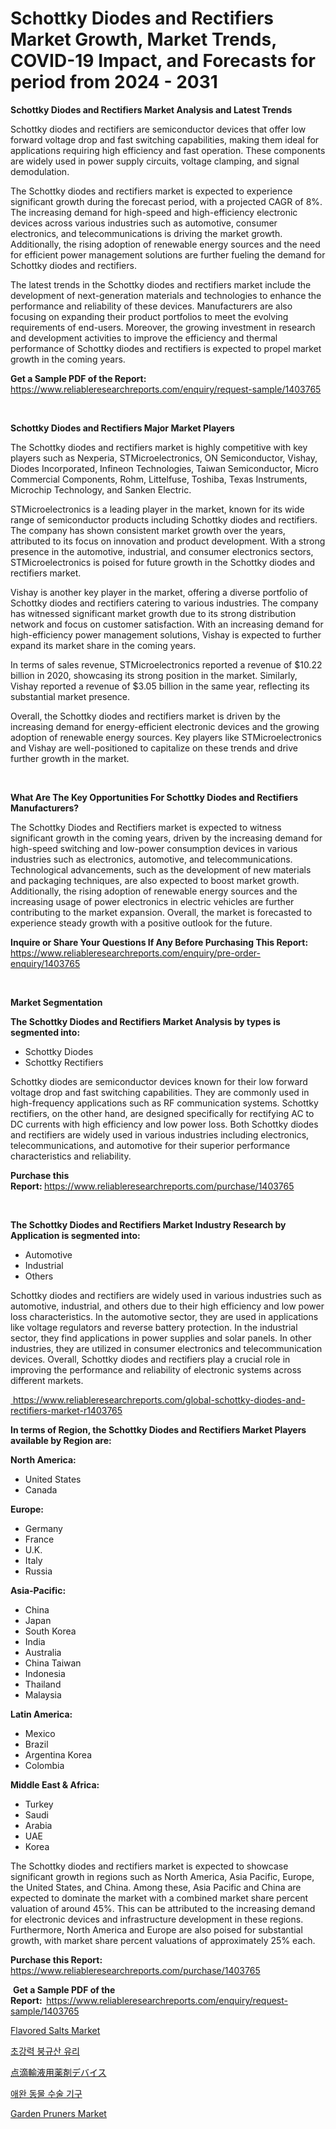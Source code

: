 <p><h1>Schottky Diodes and Rectifiers Market Growth, Market Trends, COVID-19 Impact, and Forecasts for period from 2024 - 2031</h1></p><p><strong>Schottky Diodes and Rectifiers Market Analysis and Latest Trends</strong></p>
<p><p>Schottky diodes and rectifiers are semiconductor devices that offer low forward voltage drop and fast switching capabilities, making them ideal for applications requiring high efficiency and fast operation. These components are widely used in power supply circuits, voltage clamping, and signal demodulation.</p><p>The Schottky diodes and rectifiers market is expected to experience significant growth during the forecast period, with a projected CAGR of 8%. The increasing demand for high-speed and high-efficiency electronic devices across various industries such as automotive, consumer electronics, and telecommunications is driving the market growth. Additionally, the rising adoption of renewable energy sources and the need for efficient power management solutions are further fueling the demand for Schottky diodes and rectifiers.</p><p>The latest trends in the Schottky diodes and rectifiers market include the development of next-generation materials and technologies to enhance the performance and reliability of these devices. Manufacturers are also focusing on expanding their product portfolios to meet the evolving requirements of end-users. Moreover, the growing investment in research and development activities to improve the efficiency and thermal performance of Schottky diodes and rectifiers is expected to propel market growth in the coming years.</p></p>
<p><strong>Get a Sample PDF of the Report:&nbsp;</strong> <a href="https://www.reliableresearchreports.com/enquiry/request-sample/1403765">https://www.reliableresearchreports.com/enquiry/request-sample/1403765</a></p>
<p>&nbsp;</p>
<p><strong>Schottky Diodes and Rectifiers Major Market Players</strong></p>
<p><p>The Schottky diodes and rectifiers market is highly competitive with key players such as Nexperia, STMicroelectronics, ON Semiconductor, Vishay, Diodes Incorporated, Infineon Technologies, Taiwan Semiconductor, Micro Commercial Components, Rohm, Littelfuse, Toshiba, Texas Instruments, Microchip Technology, and Sanken Electric.</p><p>STMicroelectronics is a leading player in the market, known for its wide range of semiconductor products including Schottky diodes and rectifiers. The company has shown consistent market growth over the years, attributed to its focus on innovation and product development. With a strong presence in the automotive, industrial, and consumer electronics sectors, STMicroelectronics is poised for future growth in the Schottky diodes and rectifiers market.</p><p>Vishay is another key player in the market, offering a diverse portfolio of Schottky diodes and rectifiers catering to various industries. The company has witnessed significant market growth due to its strong distribution network and focus on customer satisfaction. With an increasing demand for high-efficiency power management solutions, Vishay is expected to further expand its market share in the coming years.</p><p>In terms of sales revenue, STMicroelectronics reported a revenue of $10.22 billion in 2020, showcasing its strong position in the market. Similarly, Vishay reported a revenue of $3.05 billion in the same year, reflecting its substantial market presence.</p><p>Overall, the Schottky diodes and rectifiers market is driven by the increasing demand for energy-efficient electronic devices and the growing adoption of renewable energy sources. Key players like STMicroelectronics and Vishay are well-positioned to capitalize on these trends and drive further growth in the market.</p></p>
<p>&nbsp;</p>
<p><strong>What Are The Key Opportunities For Schottky Diodes and Rectifiers Manufacturers?</strong></p>
<p><p>The Schottky Diodes and Rectifiers market is expected to witness significant growth in the coming years, driven by the increasing demand for high-speed switching and low-power consumption devices in various industries such as electronics, automotive, and telecommunications. Technological advancements, such as the development of new materials and packaging techniques, are also expected to boost market growth. Additionally, the rising adoption of renewable energy sources and the increasing usage of power electronics in electric vehicles are further contributing to the market expansion. Overall, the market is forecasted to experience steady growth with a positive outlook for the future.</p></p>
<p><strong>Inquire or Share Your Questions If Any Before Purchasing This Report:</strong> <a href="https://www.reliableresearchreports.com/enquiry/pre-order-enquiry/1403765">https://www.reliableresearchreports.com/enquiry/pre-order-enquiry/1403765</a></p>
<p>&nbsp;</p>
<p><strong>Market Segmentation</strong></p>
<p><strong>The Schottky Diodes and Rectifiers Market Analysis by types is segmented into:</strong></p>
<p><ul><li>Schottky Diodes</li><li>Schottky Rectifiers</li></ul></p>
<p><p>Schottky diodes are semiconductor devices known for their low forward voltage drop and fast switching capabilities. They are commonly used in high-frequency applications such as RF communication systems. Schottky rectifiers, on the other hand, are designed specifically for rectifying AC to DC currents with high efficiency and low power loss. Both Schottky diodes and rectifiers are widely used in various industries including electronics, telecommunications, and automotive for their superior performance characteristics and reliability.</p></p>
<p><strong>Purchase this Report:&nbsp;</strong><a href="https://www.reliableresearchreports.com/purchase/1403765">https://www.reliableresearchreports.com/purchase/1403765</a></p>
<p>&nbsp;</p>
<p><strong>The Schottky Diodes and Rectifiers Market Industry Research by Application is segmented into:</strong></p>
<p><ul><li>Automotive</li><li>Industrial</li><li>Others</li></ul></p>
<p><p>Schottky diodes and rectifiers are widely used in various industries such as automotive, industrial, and others due to their high efficiency and low power loss characteristics. In the automotive sector, they are used in applications like voltage regulators and reverse battery protection. In the industrial sector, they find applications in power supplies and solar panels. In other industries, they are utilized in consumer electronics and telecommunication devices. Overall, Schottky diodes and rectifiers play a crucial role in improving the performance and reliability of electronic systems across different markets.</p></p>
<p><a href="https://www.reliableresearchreports.com/global-schottky-diodes-and-rectifiers-market-r1403765">&nbsp;https://www.reliableresearchreports.com/global-schottky-diodes-and-rectifiers-market-r1403765</a></p>
<p><strong>In terms of Region, the Schottky Diodes and Rectifiers Market Players available by Region are:</strong></p>
<p>
    <p> <strong> North America: </strong>
        <ul>
            <li>United States</li>
            <li>Canada</li>
        </ul>
        </p> 
    <p> <strong> Europe: </strong>
        <ul>
            <li>Germany</li>
            <li>France</li>
            <li>U.K.</li>
            <li>Italy</li>
            <li>Russia</li>
        </ul>
        </p> 
    <p> <strong> Asia-Pacific: </strong>
        <ul>
            <li>China</li>
            <li>Japan</li>
            <li>South Korea</li>
            <li>India</li>
            <li>Australia</li>
            <li>China Taiwan</li>
            <li>Indonesia</li>
            <li>Thailand</li>
            <li>Malaysia</li>
        </ul>
        </p> 
    <p> <strong> Latin America: </strong>
        <ul>
            <li>Mexico</li>
            <li>Brazil</li>
            <li>Argentina Korea</li>
            <li>Colombia</li>
        </ul>
        </p> 
    <p> <strong> Middle East & Africa: </strong>
        <ul>
            <li>Turkey</li>
            <li>Saudi</li>
            <li>Arabia</li>
            <li>UAE</li>
            <li>Korea</li>
        </ul>
    </p>
    </p>
<p><p>The Schottky diodes and rectifiers market is expected to showcase significant growth in regions such as North America, Asia Pacific, Europe, the United States, and China. Among these, Asia Pacific and China are expected to dominate the market with a combined market share percent valuation of around 45%. This can be attributed to the increasing demand for electronic devices and infrastructure development in these regions. Furthermore, North America and Europe are also poised for substantial growth, with market share percent valuations of approximately 25% each.</p></p>
<p><strong>Purchase this Report: </strong><a href="https://www.reliableresearchreports.com/purchase/1403765">https://www.reliableresearchreports.com/purchase/1403765</a></p>
<p>&nbsp;<strong>Get a Sample PDF of the Report:&nbsp;&nbsp;</strong><a href="https://www.reliableresearchreports.com/enquiry/request-sample/1403765">https://www.reliableresearchreports.com/enquiry/request-sample/1403765</a></p>
<p><strong></strong></p>
<p><p><a href="https://issuu.com/reportprime-2/docs/flavored-salts-market-size-2030.pptx">Flavored Salts Market</a></p><p><a href="https://github.com/royErdmtyan906778/Market-Research-Report-List-2/blob/main/1273775111124.md">초강력 붕규산 유리</a></p><p><a href="https://github.com/lababdou/Market-Research-Report-List-4/blob/main/5255010114430.md">点滴輸液用薬剤デバイス</a></p><p><a href="https://github.com/Maeennan456456/Market-Research-Report-List-2/blob/main/7684042111123.md">애완 동물 수술 기구</a></p><p><a href="https://github.com/jhcraigie/Market-Research-Report-List-3/blob/main/garden-pruners-market.md">Garden Pruners Market</a></p></p>